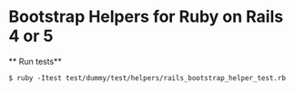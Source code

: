 # Bootstrap Helpers for Ruby on Rails 4 or 5

** Run tests**

```
$ ruby -Itest test/dummy/test/helpers/rails_bootstrap_helper_test.rb
```
